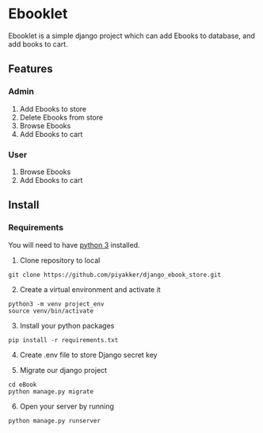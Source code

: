 # Ebooklet

Ebooklet is a simple django project which can add Ebooks to database, and add books to cart.

## Features

### Admin
1. Add Ebooks to store
2. Delete Ebooks from store
3. Browse Ebooks
4. Add Ebooks to cart

### User
1. Browse Ebooks
2. Add Ebooks to cart

## Install

### Requirements
You will need to have [python 3](https://www.python.org/downloads/) installed.

1. Clone repository to local
```
git clone https://github.com/piyakker/django_ebook_store.git
```

2. Create a virtual environment and activate it
```
python3 -m venv project_env
source venv/bin/activate
```

3. Install your python packages
```
pip install -r requirements.txt
```

4. Create .env file to store Django secret key


5. Migrate our django project
```
cd eBook
python manage.py migrate
```

6. Open your server by running
```
python manage.py runserver
```